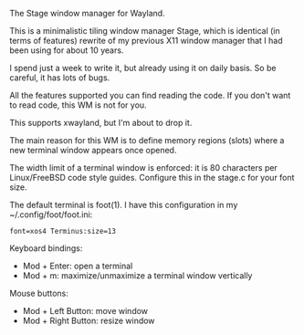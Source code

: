 The Stage window manager for Wayland.

This is a minimalistic tiling window manager Stage, which is identical (in terms of features) rewrite of my previous X11 window manager that I had been using for about 10 years.

I spend just a week to write it, but already using it on daily basis. So be careful, it has lots of bugs.

All the features supported you can find reading the code. If you don't want to read code, this WM is not for you.

This supports xwayland, but I'm about to drop it.

The main reason for this WM is to define memory regions (slots) where a new terminal window appears once opened.

The width limit of a terminal window is enforced: it is 80 characters per Linux/FreeBSD code style guides. Configure this in the stage.c for your font size.

The default terminal is foot(1). I have this configuration in my ~/.config/foot/foot.ini:
```
font=xos4 Terminus:size=13
```

Keyboard bindings:
- Mod + Enter: open a terminal
- Mod + m: maximize/unmaximize a terminal window vertically

Mouse buttons:
- Mod + Left Button: move window
- Mod + Right Button: resize window
